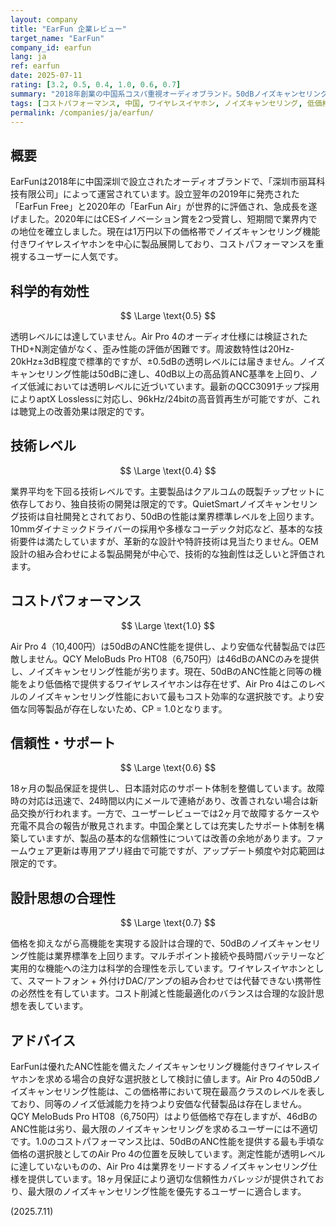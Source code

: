 ```yaml
---
layout: company
title: "EarFun 企業レビュー"
target_name: "EarFun"
company_id: earfun
lang: ja
ref: earfun
date: 2025-07-11
rating: [3.2, 0.5, 0.4, 1.0, 0.6, 0.7]
summary: "2018年創業の中国系コスパ重視オーディオブランド。50dBノイズキャンセリング性能で業界標準を上回り、合理的なコストパフォーマンスを提供。"
tags: [コストパフォーマンス, 中国, ワイヤレスイヤホン, ノイズキャンセリング, 低価格]
permalink: /companies/ja/earfun/
---
```


## 概要

EarFunは2018年に中国深圳で設立されたオーディオブランドで、「深圳市丽耳科技有限公司」によって運営されています。設立翌年の2019年に発売された「EarFun Free」と2020年の「EarFun Air」が世界的に評価され、急成長を遂げました。2020年にはCESイノベーション賞を2つ受賞し、短期間で業界内での地位を確立しました。現在は1万円以下の価格帯でノイズキャンセリング機能付きワイヤレスイヤホンを中心に製品展開しており、コストパフォーマンスを重視するユーザーに人気です。

## 科学的有効性

$$ \Large \text{0.5} $$

透明レベルには達していません。Air Pro 4のオーディオ仕様には検証されたTHD+N測定値がなく、歪み性能の評価が困難です。周波数特性は20Hz-20kHz±3dB程度で標準的ですが、±0.5dBの透明レベルには届きません。ノイズキャンセリング性能は50dBに達し、40dB以上の高品質ANC基準を上回り、ノイズ低減においては透明レベルに近づいています。最新のQCC3091チップ採用によりaptX Losslessに対応し、96kHz/24bitの高音質再生が可能ですが、これは聴覚上の改善効果は限定的です。

## 技術レベル

$$ \Large \text{0.4} $$

業界平均を下回る技術レベルです。主要製品はクアルコムの既製チップセットに依存しており、独自技術の開発は限定的です。QuietSmartノイズキャンセリング技術は自社開発とされており、50dBの性能は業界標準レベルを上回ります。10mmダイナミックドライバーの採用や多様なコーデック対応など、基本的な技術要件は満たしていますが、革新的な設計や特許技術は見当たりません。OEM設計の組み合わせによる製品開発が中心で、技術的な独創性は乏しいと評価されます。

## コストパフォーマンス

$$ \Large \text{1.0} $$

Air Pro 4（10,400円）は50dBのANC性能を提供し、より安価な代替製品では匹敵しません。QCY MeloBuds Pro HT08（6,750円）は46dBのANCのみを提供し、ノイズキャンセリング性能が劣ります。現在、50dBのANC性能と同等の機能をより低価格で提供するワイヤレスイヤホンは存在せず、Air Pro 4はこのレベルのノイズキャンセリング性能において最もコスト効率的な選択肢です。より安価な同等製品が存在しないため、CP = 1.0となります。

## 信頼性・サポート

$$ \Large \text{0.6} $$

18ヶ月の製品保証を提供し、日本語対応のサポート体制を整備しています。故障時の対応は迅速で、24時間以内にメールで連絡があり、改善されない場合は新品交換が行われます。一方で、ユーザーレビューでは2ヶ月で故障するケースや充電不具合の報告が散見されます。中国企業としては充実したサポート体制を構築していますが、製品の基本的な信頼性については改善の余地があります。ファームウェア更新は専用アプリ経由で可能ですが、アップデート頻度や対応範囲は限定的です。

## 設計思想の合理性

$$ \Large \text{0.7} $$

価格を抑えながら高機能を実現する設計は合理的で、50dBのノイズキャンセリング性能は業界標準を上回ります。マルチポイント接続や長時間バッテリーなど実用的な機能への注力は科学的合理性を示しています。ワイヤレスイヤホンとして、スマートフォン + 外付けDAC/アンプの組み合わせでは代替できない携帯性の必然性を有しています。コスト削減と性能最適化のバランスは合理的な設計思想を表しています。

## アドバイス

EarFunは優れたANC性能を備えたノイズキャンセリング機能付きワイヤレスイヤホンを求める場合の良好な選択肢として検討に値します。Air Pro 4の50dBノイズキャンセリング性能は、この価格帯において現在最高クラスのレベルを表しており、同等のノイズ低減能力を持つより安価な代替製品は存在しません。QCY MeloBuds Pro HT08（6,750円）はより低価格で存在しますが、46dBのANC性能は劣り、最大限のノイズキャンセリングを求めるユーザーには不適切です。1.0のコストパフォーマンス比は、50dBのANC性能を提供する最も手頃な価格の選択肢としてのAir Pro 4の位置を反映しています。測定性能が透明レベルに達していないものの、Air Pro 4は業界をリードするノイズキャンセリング仕様を提供しています。18ヶ月保証により適切な信頼性カバレッジが提供されており、最大限のノイズキャンセリング性能を優先するユーザーに適合します。

(2025.7.11)